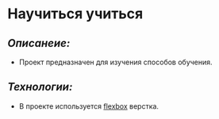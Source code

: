 # __Научиться учиться__
## ___Описанеие:___
* Проект предназначен для изучения способов обучения.
## ___Технологии:___
* В проекте используется [flexbox](https://developer.mozilla.org/ru/docs/Learn/CSS/CSS_layout/Flexbox) верстка.

